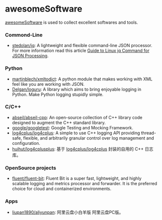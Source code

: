 # awesomeSoftware

[awesomeSoftware](https://parg.co/bh01) is used to collect excellent softwares and tools.

### Commond-Line
- [stedolan/jq](https://github.com/stedolan/jq): A lightweight and flexible command-line JSON processor. For more information read this article [Guide to Linux jq Command for JSON Processing](https://www.baeldung.com/linux/jq-command-json).

### Python
- [martinblech/xmltodict](https://github.com/martinblech/xmltodict): A python module that makes working with XML feel like you are working with JSON.
- [Delgan/loguru](https://github.com/Delgan/loguru): A library which aims to bring enjoyable logging in Python. Make Python logging stupidly simple.

### C/C++
- [abseil/abseil-cpp](https://github.com/abseil/abseil-cpp): An open-source collection of C++ library code designed to augment the C++ standard library.
- [google/googletest](https://github.com/google/googletest): Google Testing and Mocking Framework.
- [log4cplus/log4cplus](https://github.com/log4cplus/log4cplus): A simple to use C++ logging API providing thread-safe, flexible, and arbitrarily granular control over log management and configuration.
- [huihut/log4cplusplus](https://github.com/huihut/log4cplusplus): 基于 [log4cplus/log4cplus](https://github.com/log4cplus/log4cplus) 封装的自用的 C++ 日志库。

### OpenSource projects
- [fluent/fluent-bit](https://github.com/fluent/fluent-bit): Fluent Bit is a super fast, lightweight, and highly scalable logging and metrics processor and forwarder. It is the preferred choice for cloud and containerized environments.

### Apps
- [liupan1890/aliyunpan](https://github.com/liupan1890/aliyunpan): 阿里云盘小白羊版 阿里云盘PC版。
